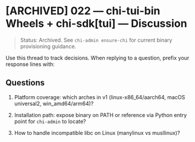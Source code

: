 # [ARCHIVED] 022 — chi-tui-bin Wheels + chi-sdk[tui] — Discussion

> Status: Archived. See `chi-admin ensure-chi` for current binary provisioning guidance.

Use this thread to track decisions. When replying to a question, prefix your response lines with:

>>

## Questions

1) Platform coverage: which arches in v1 (linux-x86_64/aarch64, macOS universal2, win_amd64/arm64)?
   
2) Installation path: expose binary on PATH or reference via Python entry point for `chi-admin` to locate?
   
3) How to handle incompatible libc on Linux (manylinux vs musllinux)?
